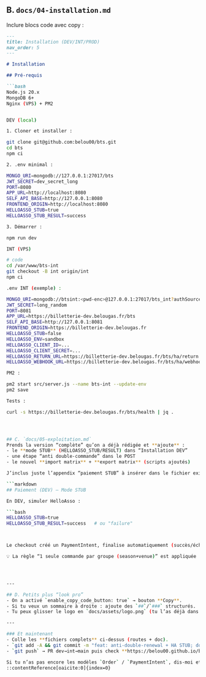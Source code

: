 
## B. `docs/04-installation.md`
Inclure blocs code avec copy :

```markdown
---
title: Installation (DEV/INT/PROD)
nav_order: 5
---

# Installation

## Pré-requis

```bash
Node.js 20.x
MongoDB 6+
Nginx (VPS) + PM2


DEV (local)

1. Cloner et installer :

git clone git@github.com:belou00/bts.git
cd bts
npm ci

2. .env minimal :

MONGO_URI=mongodb://127.0.0.1:27017/bts
JWT_SECRET=dev_secret_long
PORT=8080
APP_URL=http://localhost:8080
SELF_API_BASE=http://127.0.0.1:8080
FRONTEND_ORIGIN=http://localhost:8080
HELLOASSO_STUB=true
HELLOASSO_STUB_RESULT=success

3. Démarrer :

npm run dev

INT (VPS)

# code
cd /var/www/bts-int
git checkout -B int origin/int
npm ci

.env INT (exemple) :

MONGO_URI=mongodb://btsint:<pwd-enc>@127.0.0.1:27017/bts_int?authSource=admin
JWT_SECRET=long_random
PORT=8081
APP_URL=https://billetterie-dev.belougas.fr/bts
SELF_API_BASE=http://127.0.0.1:8081
FRONTEND_ORIGIN=https://billetterie-dev.belougas.fr
HELLOASSO_STUB=false
HELLOASSO_ENV=sandbox
HELLOASSO_CLIENT_ID=...
HELLOASSO_CLIENT_SECRET=...
HELLOASSO_RETURN_URL=https://billetterie-dev.belougas.fr/bts/ha/return
HELLOASSO_WEBHOOK_URL=https://billetterie-dev.belougas.fr/bts/ha/webhook

PM2 :

pm2 start src/server.js --name bts-int --update-env
pm2 save

Tests :

curl -s https://billetterie-dev.belougas.fr/bts/health | jq .




## C. `docs/05-exploitation.md`
Prends la version “complète” qu’on a déjà rédigée et **ajoute** :
- le **mode STUB** (HELLOASSO_STUB/RESULT) dans “Installation DEV”
- une étape “anti double-commande” dans le POST
- le nouvel **import matrix** + **export matrix** (scripts ajoutés)

J’inclus juste l’appendix “paiement STUB” à insérer dans le fichier existant :

```markdown
## Paiement (DEV) – Mode STUB

En DEV, simuler HelloAsso :

```bash
HELLOASSO_STUB=true
HELLOASSO_STUB_RESULT=success   # ou "failure"



Le checkout créé un PaymentIntent, finalise automatiquement (succès/échec) et renvoie une redirectUrl vers /ha/return?status=....

💡 La règle “1 seule commande par groupe (season+venue)” est appliquée : si un Order status=paid existe, l’API renvoie 409 already_renewed.




---

## D. Petits plus “look pro”
- On a activé `enable_copy_code_button: true` → bouton **Copy**.
- Si tu veux un sommaire à droite : ajoute des `##`/`###` structurés.
- Tu peux glisser le logo en `docs/assets/logo.png` (tu l’as déjà dans le repo).

---

### Et maintenant
- Colle les **fichiers complets** ci-dessus (routes + doc).  
- `git add -A && git commit -m "feat: anti-double-renewal + HA STUB; docs polished"`  
- `git push` → PR dev→int→main puis check **https://belou00.github.io/bts**.

Si tu n’as pas encore les modèles `Order` / `PaymentIntent`, dis-moi et je te fournis des versions minimales compatibles.
::contentReference[oaicite:0]{index=0}



